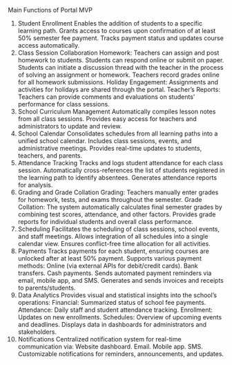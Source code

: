 Main Functions of Portal MVP
1. Student Enrollment
Enables the addition of students to a specific learning path.
Grants access to courses upon confirmation of at least 50% semester fee payment.
Tracks payment status and updates course access automatically.
2. Class Session Collaboration
Homework: Teachers can assign and post homework to students.
Students can respond online or submit on paper.
Students can initiate a discussion thread with the teacher in the process of solving an assignment or homework.
Teachers record grades online for all homework submissions.
Holiday Engagement: Assignments and activities for holidays are shared through the portal.
Teacher’s Reports: Teachers can provide comments and evaluations on students’ performance for class sessions.
4. School Curriculum Management
Automatically compiles lesson notes from all class sessions.
Provides easy access for teachers and administrators to update and review.
5. School Calendar
Consolidates schedules from all learning paths into a unified school calendar.
Includes class sessions, events, and administrative meetings.
Provides real-time updates to students, teachers, and parents.
6. Attendance Tracking
Tracks and logs student attendance for each class session.
Automatically cross-references the list of students registered in the learning path to identify absentees.
Generates attendance reports for analysis.
7. Grading and Grade Collation
Grading: Teachers manually enter grades for homework, tests, and exams throughout the semester.
Grade Collation: The system automatically calculates final semester grades by combining test scores, attendance, and other factors.
Provides grade reports for individual students and overall class performance.
8. Scheduling
Facilitates the scheduling of class sessions, school events, and staff meetings.
Allows integration of all schedules into a single calendar view.
Ensures conflict-free time allocation for all activities.
9. Payments
Tracks payments for each student, ensuring courses are unlocked after at least 50% payment.
Supports various payment methods:
Online (via external APIs for debit/credit cards).
Bank transfers.
Cash payments.
Sends automated payment reminders via email, mobile app, and SMS.
Generates and sends invoices and receipts to parents/students.
10. Data Analytics
Provides visual and statistical insights into the school’s operations:
Financial: Summarized status of school fee payments.
Attendance: Daily staff and student attendance tracking.
Enrollment: Updates on new enrollments.
Schedules: Overview of upcoming events and deadlines.
Displays data in dashboards for administrators and stakeholders.
11. Notifications
Centralized notification system for real-time communication via:
Website dashboard.
Email.
Mobile app.
SMS.
Customizable notifications for reminders, announcements, and updates.
